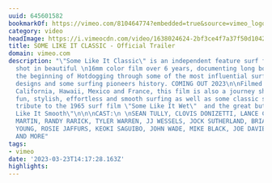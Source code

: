 ```yaml
---
uuid: 645601582
bookmarkOf: https://vimeo.com/810464774?embedded=true&source=vimeo_logo&owner=2358518
category: video
headImage: https://i.vimeocdn.com/video/1638024624-2bf3ce4f7a37f50d10426f0e03439b9317e10c1aa7e5c87db08e389adc003dfa-d_295x166
title: SOME LIKE IT CLASSIC - Official Trailer
domain: vimeo.com
description: "\"Some Like It Classic\" is an independent feature surf film entirely
  shot in beautiful \n16mm color film over 6 years, documenting long boarding and
  the beginning of Hotdogging through some of the most influential surfboard evolution
  designs and some surfing pioneers history. COMING OUT 2023\n\nFilmed in Southern
  California, Hawaii, Mexico and France, this film is also a journey showing some
  fun, stylish, effortless and smooth surfing as well as some classic surf culture.\n\nA
  tribute to the 1965 surf film \"Some Like It Wet\"  and the great but unknown film\n\"Some
  Like It Smooth\"\n\n\nCAST:\n \nSEAN TULLY, CLOVIS DONIZETTI, LANCE CARSON, JOSHUA
  MARTIN, RANDY RARICK, TYLER WARREN, JJ WESSELS, JOCK SUTHERLAND, BRIAN BENT, BEAU
  YOUNG, ROSIE JAFFURS, KEOKI SAGUIBO, JOHN WADE, MIKE BLACK, JOE DAVIES, ROMAIN QUESADA
  AND MORE"
tags:
- vimeo
date: '2023-03-23T14:17:28.163Z'
highlights:
---
```



